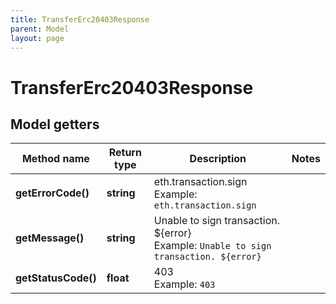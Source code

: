 ```yaml
---
title: TransferErc20403Response
parent: Model
layout: page
---
```


# TransferErc20403Response

## Model getters

Method name | Return type | Description | Notes
------------ | ------------- | ------------- | -------------
**getErrorCode()** | **string** | eth.transaction.sign <br>Example: `eth.transaction.sign` |
**getMessage()** | **string** | Unable to sign transaction. ${error} <br>Example: `Unable to sign transaction. ${error}` |
**getStatusCode()** | **float** | 403 <br>Example: `403` |

